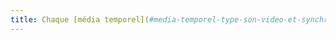 ```yaml
---
title: Chaque [média temporel](#media-temporel-type-son-video-et-synchronise) et [non temporel](#media-non-temporel) est-il [compatible avec les technologies d’assistance](#compatible-avec-les-technologies-d-assistance) (hors cas particuliers) ?
---
```

